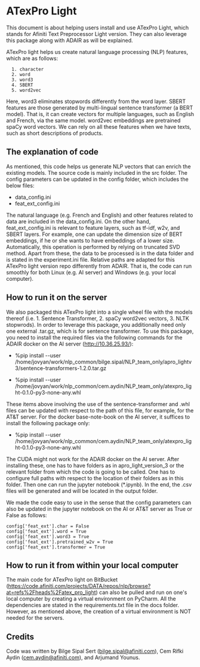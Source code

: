 # ATexPro Light

This document is about helping users install and use ATexPro Light, which stands for Afiniti Text Preprocessor Light version. They can also leverage this package along with ADAIR as will be explained.

ATexPro light helps us create natural language processing (NLP) features, which are as follows:

      1. character
      2. word
      3. word3
      4. SBERT
      5. word2vec

Here, word3 eliminates stopwords differently from the word layer. SBERT features are those generated by multi-lingual sentence transformer (a BERT model). That is, it can create vectors for multiple languages, such as English and French, via the same model. word2vec embeddings are pretrained spaCy word vectors. We can rely on all these features when we have texts, such as short descriptions of products.

## The explanation of code

As mentioned, this code helps us generate NLP vectors that can enrich the existing models. The source code is mainly included in the src folder. The config parameters can be updated in the config folder, which includes the below files:

- data_config.ini
- feat_ext_config.ini

The natural language (e.g. French and English) and other features related to data are included in the data_config.ini. On the other hand, feat_ext_config.ini is relevant to feature layers, such as tf-idf, w2v, and SBERT layers. For example, one can update the dimension size of BERT embeddings, if he or she wants to have embeddings of a lower size. Automatically, this operation is performed by relying on truncated SVD method. Apart from these, the data to be processed is in the data folder and is stated in the experiment.ini file. Relative paths are adapted for this ATexPro light version repo differently from ADAIR. That is, the code can run smoothly for both Linux (e.g. AI server) and Windows (e.g. your local computer). 

## How to run it on the server

We also packaged this ATexPro light into a single wheel file with the models thereof (i.e. 1. Sentence Transformer, 2. spaCy word2vec vectors, 3. NLTK stopwrods). In order to leverage this package, you additionally need only one external .tar.gz, which is for sentence transformer. To use this package, you need to install the required files via the following commands for the ADAIR docker on the AI server (http://10.36.25.93/):

- %pip install --user /home/jovyan/work/nlp_common/bilge.sipal/NLP_team_only/apro_lightv3/sentence-transformers-1.2.0.tar.gz

- %pip install --user /home/jovyan/work/nlp_common/cem.aydin/NLP_team_only/atexpro_light-0.1.0-py3-none-any.whl

These items above involving the use of the sentence-transformer and .whl files can be updated with respect to the path of this file, for example, for the AT&T server. For the docker base-note-book on the AI server, it suffices to install the following package only:

- %pip install --user /home/jovyan/work/nlp_common/cem.aydin/NLP_team_only/atexpro_light-0.1.0-py3-none-any.whl

The CUDA might not work for the ADAIR docker on the AI server. After installing these, one has to have folders as in apro_light_version_3 or the relevant folder from which the code is going to be called. One has to configure full paths with respect to the location of their folders as in this folder. Then one can run the jupyter notebook (*.ipynb). In the end, the .csv files will be generated and will be located in the output folder.

We made the code easy to use in the sense that the config parameters can also be updated in the jupyter notebook on the AI or AT&T server as True or False as follows:

```
config['feat_ext'].char = False
config['feat_ext'].word = True
config['feat_ext'].word3 = True
config['feat_ext'].pretrained_w2v = True
config['feat_ext'].transformer = True
```

## How to run it from within your local computer

The main code for ATexPro light on BitBucket (https://code.afiniti.com/projects/DATA/repos/nlp/browse?at=refs%2Fheads%2Fatex_pro_light) can also be pulled and run on one's local computer by creating a virtual environment on PyCharm. All the dependencies are stated in the requirements.txt file in the docs folder. However, as mentioned above, the creation of a virtual environment is NOT needed for the servers. 

## Credits

Code was written by Bilge Sipal Sert (bilge.sipal@afiniti.com), Cem Rifki Aydin (cem.aydin@afiniti.com), and Arjumand Younus.
